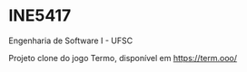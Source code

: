 # INE5417
Engenharia de Software I - UFSC

Projeto clone do jogo Termo, disponível em https://term.ooo/ 
